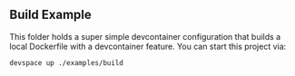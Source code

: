 ## Build Example

This folder holds a super simple devcontainer configuration that builds a local Dockerfile with a devcontainer feature. You can start this project via:
```
devspace up ./examples/build
```
